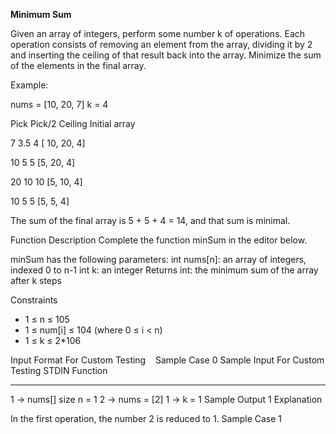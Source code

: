 **Minimum Sum**

Given an array of integers, perform some number k of operations. Each operation consists of removing an element from the array, dividing it by 2 and inserting the ceiling of that result back into the array. Minimize the sum of the elements in the final array.

Example:

nums = [10, 20, 7]
k = 4

Pick    Pick/2    Ceiling            Initial array 

7         3.5        4               [ 10, 20, 4]

10        5          5               [5, 20, 4]

20        10         10              [5, 10, 4]

10        5          5               [5, 5, 4]


The sum of the final array is 5 + 5 + 4 = 14,  and that sum is minimal.
  
Function Description
Complete the function minSum in the editor below.
  
minSum has the following parameters:
        int nums[n]:   an array of integers, indexed 0 to n-1
        int k:   an integer
Returns
        int:   the minimum sum of the array after k  steps
  
Constraints
* 1 ≤ n ≤ 105
* 1 ≤ num[i]  ≤ 104  (where  0 ≤ i < n)
* 1 ≤ k ≤ 2*106
  
Input Format For Custom Testing
  
Sample Case 0
Sample Input For Custom Testing
STDIN        Function
-----        --------
1        →      nums[] size n = 1
2        →      nums = [2]
1        →      k = 1
Sample Output
1
Explanation
  
In the first operation, the number 2 is reduced to 1.
Sample Case 1